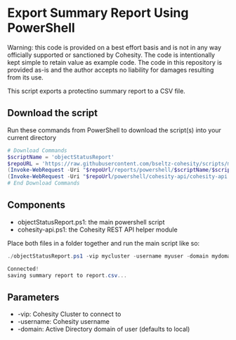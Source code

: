# Export Summary Report Using PowerShell

Warning: this code is provided on a best effort basis and is not in any way officially supported or sanctioned by Cohesity. The code is intentionally kept simple to retain value as example code. The code in this repository is provided as-is and the author accepts no liability for damages resulting from its use.

This script exports a protectino summary report to a CSV file.

## Download the script

Run these commands from PowerShell to download the script(s) into your current directory

```powershell
# Download Commands
$scriptName = 'objectStatusReport'
$repoURL = 'https://raw.githubusercontent.com/bseltz-cohesity/scripts/master'
(Invoke-WebRequest -Uri "$repoUrl/reports/powershell/$scriptName/$scriptName.ps1").content | Out-File "$scriptName.ps1"; (Get-Content "$scriptName.ps1") | Set-Content "$scriptName.ps1"
(Invoke-WebRequest -Uri "$repoUrl/powershell/cohesity-api/cohesity-api.ps1").content | Out-File cohesity-api.ps1; (Get-Content cohesity-api.ps1) | Set-Content cohesity-api.ps1
# End Download Commands
```

## Components

* objectStatusReport.ps1: the main powershell script
* cohesity-api.ps1: the Cohesity REST API helper module

Place both files in a folder together and run the main script like so:

```powershell
./objectStatusReport.ps1 -vip mycluster -username myuser -domain mydomain.net

Connected!
saving summary report to report.csv...
```

## Parameters

* -vip: Cohesity Cluster to connect to
* -username: Cohesity username
* -domain: Active Directory domain of user (defaults to local)
